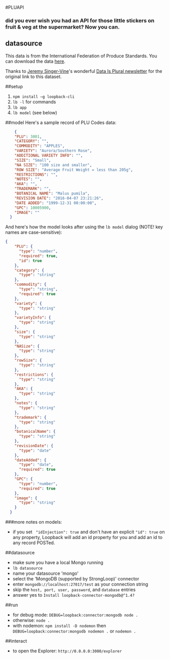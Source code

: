 #PLUAPI

### did you ever wish you had an API for those little stickers on fruit & veg at the supermarket? Now you can.

## datasource
This data is from the International Federation of Produce Standards. You can download the data [here](http://www.ifpsglobal.com/Identification/PLU-Codes/PLU-codes-Search). 

Thanks to [Jeremy Singer-Vine](https://twitter.com/jsvine)'s wonderful [Data Is Plural newsletter](https://tinyletter.com/data-is-plural) for the original link to this dataset.


##setup

1. `npm install –g loopback-cli`
2. `lb -l` for commands
3. `lb app`	
4. `lb model` (see below)

##model
Here's a sample record of PLU Codes data: 

```json
    {
    "PLU": 3001,
    "CATEGORY": "",
    "COMMODITY": "APPLES",
    "VARIETY": "Aurora/Southern Rose",
    "ADDITIONAL VARIETY INFO": "",
    "SIZE": "Small",
    "NA SIZE": "100 size and smaller",
    "ROW SIZE": "Average Fruit Weight = less than 205g",
    "RESTRICTIONS": "",
    "NOTES": "",
    "AKA": "",
    "TRADEMARK": "",
    "BOTANICAL NAME": "Malus pumila",
    "REVISION DATE": "2016-04-07 23:21:26",
    "DATE ADDED": "1999-12-31 00:00:00",
    "GPC": 10005900,
    "IMAGE": ""
  }
```
And here's how the model looks after using the `lb model` dialog (NOTE! key names are case-sensitive):

```json
{
    "PLU": {
      "type": "number",
      "required": true,
      "id": true
    },
    "category": {
      "type": "string"
    },
    "commodity": {
      "type": "string",
      "required": true
    },
    "variety": {
      "type": "string"
    },
    "varietyInfo": {
      "type": "string"
    },
    "size": {
      "type": "string"
    },
    "NASize": {
      "type": "string"
    },
    "rowSize": {
      "type": "string"
    },
    "restrictions": {
      "type": "string"
    },
    "AKA": {
      "type": "string"
    },
    "notes": {
      "type": "string"
    },
    "trademark": {
      "type": "string"
    },
    "botanicalName": {
      "type": "string"
    },
    "revisionDate": {
      "type": "date"
    },
    "dateAdded": {
      "type": "date",
      "required": true
    },
    "GPC": {
      "type": "number",
      "required": true
    },
    "image": {
      "type": "string"
    }
  }
```
###more notes on models:
* if you set ` "idInjection": true` and don't have an explicit `"id": true` on any property, Loopback will add an id property for you and add an id to any record POSTed.

##datasource
* make sure you have a local Mongo running
* `lb datasource`
* name your datasource 'mongo'
* select the 'MongoDB (supported by StrongLoop)' connector
* enter `mongodb://localhost:27017/test` as your connection string
* skip the `host, port, user, password`, and `database` entries
* answer yes to `Install loopback-connector-mongodb@^1.4?`

##run
* for debug mode: `DEBUG=loopback:connector:mongodb node .`
* otherwise: `node .`
* with nodemon: 
`npm install -D nodemon` then `DEBUG=loopback:connector:mongodb nodemon .` or `nodemon .`


##interact
* to open the Explorer: `http://0.0.0.0:3000/explorer`

